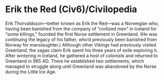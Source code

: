 # Erik the Red (Civ6)/Civilopedia

Erik Thorvaldsson—better known as Erik the Red—was a Norwegian who, having been banished from the company of “civilized men” in Iceland for “some killings,” founded the first Norse settlement in Greenland. (He was continuing the legacy of his father, who’d previously been banished from Norway for manslaughter.) Although other Vikings had previously visited Greenland, the sagas claim Erik spent his three years of exile exploring it. After wintering in Iceland, he gathered a host of colonists and returned to Greenland in 985 AD. There he established two settlements, which managed to struggle along until Greenland was abandoned by the Norse during the Little Ice Age.